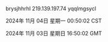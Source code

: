 brysjhhrhl 219.139.197.74 yqqlmgsycl

2024年 11月 04日 星期一 00:50:02 CST

2024年 11月 03日 星期日 16:50:02 GMT
